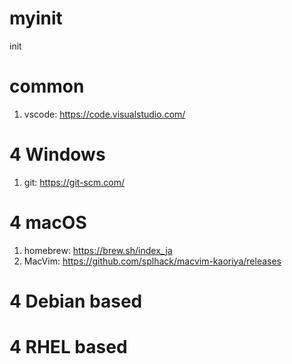 # myinit
init

# common

1. vscode: https://code.visualstudio.com/

# 4 Windows

1. git: https://git-scm.com/

# 4 macOS

1. homebrew: https://brew.sh/index_ja
1. MacVim: https://github.com/splhack/macvim-kaoriya/releases

# 4 Debian based

# 4 RHEL based
